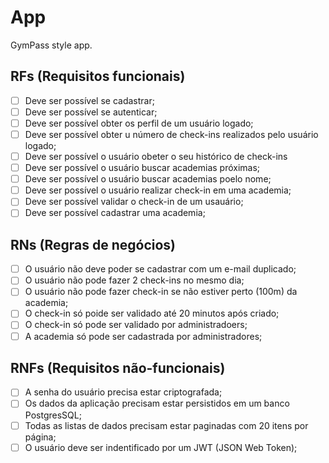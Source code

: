 # App

GymPass style app.

## RFs (Requisitos funcionais)

- [ ] Deve ser possível se cadastrar;
- [ ] Deve ser possível se autenticar;
- [ ] Deve ser possível obter os perfil de um usuário logado;
- [ ] Deve ser possível obter u número de check-ins realizados pelo usuário logado;
- [ ] Deve ser possível o usuário obeter o seu histórico de check-ins
- [ ] Deve ser possível o usuário buscar academias próximas;
- [ ] Deve ser possível o usuário buscar academias poelo nome;
- [ ] Deve ser possível o usuário realizar check-in em uma academia;
- [ ] Deve ser possível validar o check-in de um  usauário; 
- [ ] Deve ser possível cadastrar uma academia; 

## RNs (Regras de negócios)

- [ ] O usuário não deve poder se cadastrar com um e-mail duplicado;
- [ ] O usuário não pode fazer 2 check-ins no mesmo dia;
- [ ] O usuário não pode fazer check-in se não estiver perto (100m) da academia;
- [ ] O check-in só poide ser validado até 20 minutos após criado;
- [ ] O check-in só pode ser validado por administradoers;
- [ ] A academia só pode ser cadastrada por administradores;
## RNFs (Requisitos não-funcionais)

- [ ] A senha do usuário precisa estar criptografada;
- [ ] Os dados da aplicação precisam estar persistidos em um banco PostgresSQL;
- [ ] Todas as listas de dados precisam estar paginadas com 20 itens por página;
- [ ] O usuário deve ser indentificado por um JWT (JSON Web Token);